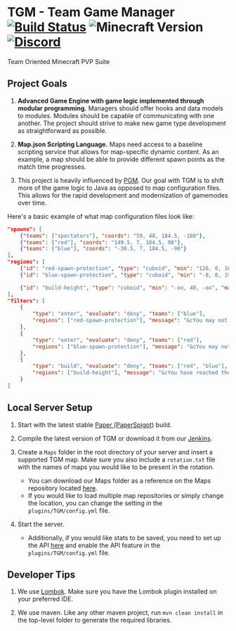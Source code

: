 # TGM - Team Game Manager [![Build Status](https://jenkins.bennydoesstuff.me/buildStatus/icon?job=TGM)](https://jenkins.bennydoesstuff.me/job/TGM) ![Minecraft Version](https://img.shields.io/badge/supports%20MC%20versions-1.13%20--%201.14.4-brightgreen.svg) [![Discord](https://img.shields.io/badge/chat-on%20discord-blue.svg)](https://warz.one/discord)
Team Oriented Minecraft PVP Suite

## Project Goals

1. **Advanced Game Engine with game logic implemented through modular programming.** 
Managers should offer hooks and data models to modules. 
Modules should be capable of communicating with one another.
The project should strive to make new game type development as straightforward as possible.

2. **Map.json Scripting Language.**
Maps need access to a baseline scripting service that allows for map-specific dynamic content.
As an example, a map should be able to provide different spawn points as the match time progresses.

3. This project is heavily influenced by [PGM](https://github.com/OvercastNetwork/ProjectAres). Our goal with TGM is to shift more of the game logic to Java as opposed to map configuration files. This allows for the rapid development and modernization of gamemodes over time. 

Here's a basic example of what map configuration files look like:
```json
"spawns": [
    {"teams": ["spectators"], "coords": "59, 48, 184.5, -180"},
    {"teams": ["red"], "coords": "149.5, 7, 184.5, 90"},
    {"teams": ["blue"], "coords": "-30.5, 7, 184.5, -90"}
],
"regions": [
    {"id": "red-spawn-protection", "type": "cuboid", "min": "126, 0, 168", "max": "152, oo, 199"},
    {"id": "blue-spawn-protection", "type": "cuboid", "min": "-8, 0, 198", "max": "-34, oo, 167"},

    {"id": "build-height", "type": "cuboid", "min": "-oo, 40, -oo", "max": "oo, oo, oo"}
],
"filters": [
    {
        "type": "enter", "evaluate": "deny", "teams": ["blue"],
        "regions": ["red-spawn-protection"], "message": "&cYou may not enter this region."
    },
    {
        "type": "enter", "evaluate": "deny", "teams": ["red"],
        "regions": ["blue-spawn-protection"], "message": "&cYou may not enter this region."
    },
    {
        "type": "build", "evaluate": "deny", "teams": ["red", "blue"],
        "regions": ["build-height"], "message": "&cYou have reached the max build height."
    }
]
```
  
  
## Local Server Setup
 
1. Start with the latest stable [Paper (PaperSpigot)](https://papermc.io/downloads) build. 

2. Compile the latest version of TGM or download it from our [Jenkins](https://jenkins.bennydoesstuff.me/job/TGM/).
 
3. Create a `Maps` folder in the root directory of your server and insert a supported TGM map. Make sure you also include a `rotation.txt` file with the names of maps you would like to be present in the rotation.
    - You can download our Maps folder as a reference on the Maps repository located [here](https://github.com/WarzoneMC/Maps).
    - If you would like to load multiple map repositories or simply change the location, you can change the setting in the `plugins/TGM/config.yml` file.
 
4. Start the server. 
   - Additionally, if you would like stats to be saved, you need to set up the API [here](https://github.com/WarzoneMC/api) and enable the API feature in the `plugins/TGM/config.yml` file.
 
## Developer Tips

1. We use [Lombok](https://projectlombok.org/). Make sure you have the Lombok plugin installed on your preferred IDE.

2. We use maven. Like any other maven project, run `mvn clean install` in the top-level folder to generate the required libraries.
